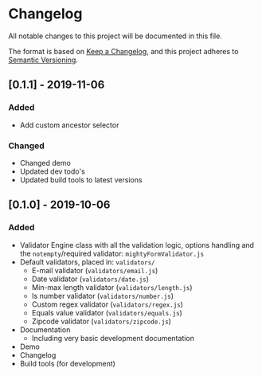 # Changelog
All notable changes to this project will be documented in this file.

The format is based on [Keep a Changelog](https://keepachangelog.com/en/1.0.0/),
and this project adheres to [Semantic Versioning](https://semver.org/spec/v2.0.0.html).

## [0.1.1] - 2019-11-06

### Added
- Add custom ancestor selector

### Changed
- Changed demo
- Updated dev todo's
- Updated build tools to latest versions


## [0.1.0] - 2019-10-06

### Added
- Validator Engine class with all the validation logic, options handling and the `notempty`/required validator: `mightyFormValidator.js`
- Default validators, placed in: `validators/`
  - E-mail validator (`validators/email.js`)
  - Date validator (`validators/date.js`)
  - Min-max length validator (`validators/length.js`)
  - Is number validator (`validators/number.js`)
  - Custom regex validator (`validators/regex.js`)
  - Equals value validator (`validators/equals.js`)
  - Zipcode validator (`validators/zipcode.js`)
- Documentation
  - Including very basic development documentation
- Demo
- Changelog
- Build tools (for development)
